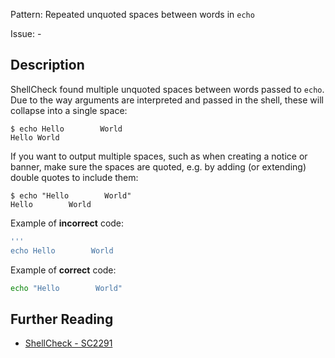 Pattern: Repeated unquoted spaces between words in `echo`

Issue: -

## Description

ShellCheck found multiple unquoted spaces between words passed to `echo`. Due to the way arguments are interpreted and passed in the shell, these will collapse into a single space:

```
$ echo Hello        World
Hello World
```

If you want to output multiple spaces, such as when creating a notice or banner, make sure the spaces are quoted, e.g. by adding (or extending) double quotes to include them:

```
$ echo "Hello        World"
Hello        World
```

Example of **incorrect** code:

```sh
'''
echo Hello        World
```

Example of **correct** code:

```sh
echo "Hello        World"
```

## Further Reading

* [ShellCheck - SC2291](https://github.com/koalaman/shellcheck/wiki/SC2291)

